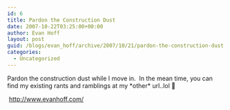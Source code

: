 ```yaml
---
id: 6
title: Pardon the Construction Dust
date: 2007-10-22T03:25:00+00:00
author: Evan Hoff
layout: post
guid: /blogs/evan_hoff/archive/2007/10/21/pardon-the-construction-dust.aspx
categories:
  - Uncategorized
---
```

Pardon the construction dust while I move in.&nbsp; In the mean time, you can find my existing rants and ramblings at my \*other\* url..lol 🙂


  


&nbsp;<http://www.evanhoff.com/>


  


&nbsp;